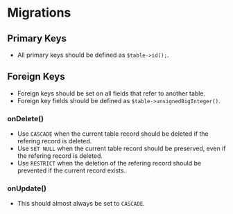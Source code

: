 # Migrations
## Primary Keys
- All primary keys should be defined as `$table->id();`.

## Foreign Keys
- Foreign keys should be set on all fields that refer to another table.
- Foreign key fields should be defined as `$table->unsignedBigInteger()`.

### onDelete()
- Use `CASCADE` when the current table record should be deleted if the refering record is deleted.
- Use `SET NULL` when the current table record should be preserved, even if the refering record is deleted.
- Use `RESTRICT` when the deletion of the refering record should be prevented if the current record exists.

### onUpdate()
- This should almost always be set to `CASCADE`.
